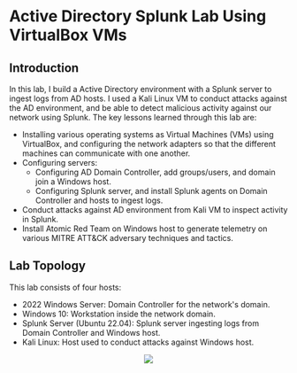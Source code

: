 # Active Directory Splunk Lab Using VirtualBox VMs
## Introduction
In this lab, I build a Active Directory environment with a Splunk server to ingest logs from AD hosts. I used a Kali Linux VM to conduct attacks against the AD environment, and be able to detect malicious activity against our network using Splunk. The key lessons learned through this lab are:
- Installing various operating systems as Virtual Machines (VMs) using VirtualBox, and configuring the network adapters so that the different machines can communicate with one another.
- Configuring servers:
  - Configuring AD Domain Controller, add groups/users, and domain join a Windows host.
  - Configuring Splunk server, and install Splunk agents on Domain Controller and hosts to ingest logs.
- Conduct attacks against AD environment from Kali VM to inspect activity in Splunk.
- Install Atomic Red Team on Windows host to generate telemetry on various MITRE ATT&CK adversary techniques and tactics.

## Lab Topology
This lab consists of four hosts:
- 2022 Windows Server: Domain Controller for the network's domain.
- Windows 10: Workstation inside the network domain.
- Splunk Server (Ubuntu 22.04): Splunk server ingesting logs from Domain Controller and Windows host.
- Kali Linux: Host used to conduct attacks against Windows host.
<p align="center" width="100%">
    <img src="https://github.com/EdgarAcuna8/VB-Active-Directory-Splunk/assets/146898815/6411000b-ef2f-47d2-9ef9-db0abe8ebac7">
</p>

